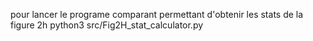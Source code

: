 pour lancer le programe comparant permettant d'obtenir les stats de la figure 2h
python3 src/Fig2H_stat_calculator.py 
